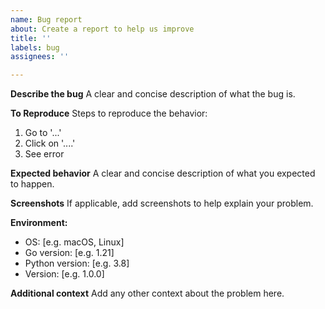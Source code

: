 ```yaml
---
name: Bug report
about: Create a report to help us improve
title: ''
labels: bug
assignees: ''

---
```


**Describe the bug**
A clear and concise description of what the bug is.

**To Reproduce**
Steps to reproduce the behavior:
1. Go to '...'
2. Click on '....'
3. See error

**Expected behavior**
A clear and concise description of what you expected to happen.

**Screenshots**
If applicable, add screenshots to help explain your problem.

**Environment:**
 - OS: [e.g. macOS, Linux]
 - Go version: [e.g. 1.21]
 - Python version: [e.g. 3.8]
 - Version: [e.g. 1.0.0]

**Additional context**
Add any other context about the problem here. 
